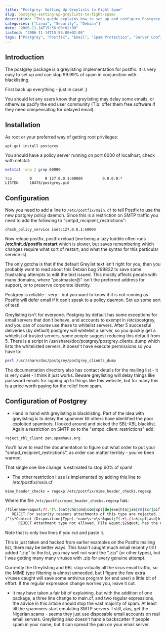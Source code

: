 ```yaml
---
title: "Postgrey: Setting Up Greylists to Fight Spam"
slug: postgrey-setting-up-greylists-to-fight-spam/
description: "This guide explains how to set up and configure Postgrey, a greylisting implementation for Postfix to effectively combat spam emails."
categories: ["Linux", "Security", "Debian"]
date: "2006-11-14T15:56:00+02:00"
lastmod: "2006-11-14T15:56:00+02:00"
tags: ["Postgrey", "Postfix", "Email", "Spam Protection", "Server Configuration", "Network"]
---
```


## Introduction

The postgrey package is a greylisting implementation for postfix. It is very easy to set up and can stop 99.99% of spam in conjunction with blacklisting.

First back up everything - just in case! ;)

You should let any users know that greylisting may delay some emails, or otherwise pacify the end user community (Tip: offer them free software if they need compensating for delayed email).

## Installation

As root or your preferred way of getting root privileges:

```bash
apt-get install postgrey
```

You should have a policy server running on port 6000 of localhost, check with netstat:

```bash
netstat -anp | grep 60000
```

```
tcp        0      0 127.0.0.1:60000         0.0.0.0:*               LISTEN     18478/postgrey.pid
```

## Configuration

Now you need to add a line to `/etc/postfix/main.cf` to tell Postfix to use the new postgrey policy daemon. Since this is a restriction on SMTP traffic you need to add the following to "smtpd_recipient_restrictions":

```
check_policy_service inet:127.0.0.1:60000
```

Now reload postfix, postfix reload (me being a lazy luddite often runs **/etc/init.d/postfix restart** which is slower, but saves remembering which changes require what sort of restart, and what the syntax for this particular service is).

The only gotcha is that if the default Greylist text isn't right for you, then you probably want to read about this Debian bug 298832 to save some frustrating attempts to edit the text issued. This mostly affects people with many domains, where "postmaster@" isn't the preferred address for support, or to preserve corporate identity.

Postgrey is reliable - very - but you want to know if it is not running as Postfix will defer email if it can't speak to a policy daemon. Set up some sort of test!

Greylisting isn't for everyone. Postgrey by default has some exceptions for email servers that don't behave, and accounts to exempt in /etc/postgrey, and you can of course use these to whitelist servers. After 5 successful deliveries (by default) postgrey will whitelist a server, so you quickly get a whitelist of trusted servers, some people suggest reducing this default from 5. There is a script in /usr/share/doc/postgrey/postgrey_clients_dump which lists the whitelisted servers, it doesn't have execute permissions so you have to:

```bash
perl /usr/share/doc/postgrey/postgrey_clients_dump
```

The documentation directory also has contact details for the mailing list - it is very quiet - I think it just works. Beware greylisting will delay things like password emails for signing up to things like this website, but for many this is a price worth paying for the relief from spam.

## Configuration of Postgrey

* Hand in hand with greylisting is blacklisting. Part of the idea with greylisting is to delay the spammer till others have identified the poor exploited spambots. I looked around and picked the SBL-XBL blacklist. Again a restriction on SMTP so to the "smtpd_client_restrictions" add:

```
reject_rbl_client zen.spamhaus.org
```

You'll have to read the documentation to figure out what order to put your "smtpd_recipient_restrictions", as order can matter terribly - you've been warned.

That single one line change is estimated to stop 60% of spam!

* The other restriction I use is implemented by adding this line to /etc/postfix/main.cf

```
mime_header_checks = regexp:/etc/postfix/mime_header_checks.regexp
```

Where the file `/etc/postfix/mime_header_checks.regexp` has:

```bash
/filename=\&quot;?(.*)\.(bat|chm|cmd|com|cpl|do|exe|hta|jse|rm|scr|pif|vbe|vbs|vxd|xl|zip)\&quot;?$/
   REJECT For security reasons attachments of this type are rejected.
/^\s*Content-(Disposition|Type).*name\s*=\s*&quot;?(.+\.(lnk|cpl|asd|hlp|ocx|reg|bat|c[ho]m|cmd|exe|dll|vxd|pif|scr|hta|jse?|sh[mbs]|vb[esx]|ws[fh]|wav|mov|wmf|xl))&quot;?\s*$/
      REJECT Attachment type not allowed. File &quot;$2&quot; has the unacceptable extension &quot;$3&quot;
```

Note that is only two lines if you cut and paste it.

This is just taken and hacked from earlier examples on the Postfix mailing list, there may be better ways. This hasn't caught much email recently till I added ".zip" to the list, you may well not want the ".zip" (or other types), but I was getting many many viruses with .zip for every genuine attempt.

Currently the Greylisting and RBL stop virtually all the virus email traffic, so the MIME type filtering is almost unneeded, but I figure the few extra viruses caught will save some antivirus program (or end user) a little bit of effort. If the regular expression change worries you, leave it out.

* It may have taken a fair bit of explaining, but with the addition of one package, a three line change to main.cf, and two regular expressions, the advice in this article should stop the vast majority of spam. At least till the spammers start emulating SMTP servers. I still, alas, get the Nigerian scams - seems they just use disposable email accounts on real email servers. Greylisting also doesn't handle backscatter if people spam in your name, but it can spread the pain on your email server.
